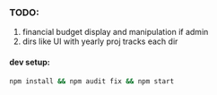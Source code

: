 ### TODO:
1. financial budget display and manipulation if admin
2. dirs like UI with yearly proj tracks each dir  

#### dev setup:

```bash
npm install && npm audit fix && npm start
```

